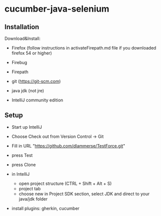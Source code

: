 cucumber-java-selenium
==================

## Installation

Download&Install:
- Firefox (follow instructions in activateFirepath.md file if you downloaded firefox 54 or higher)
- Firebug
- Firepath

- git (https://git-scm.com)
- java jdk (not jre)
- IntelliJ community edition


## Setup

- Start up IntelliJ
- Choose Check out from Version Control -> Git
- Fill in URL "https://github.com/dlammerse/TestForce.git"
- press Test
- press Clone

- in IntelliJ
  - open project structure (CTRL + Shift + Alt + S)
  - project tab
  - choose new in Project SDK section, select JDK and direct to your java/jdk folder

- install plugins: gherkin, cucumber




